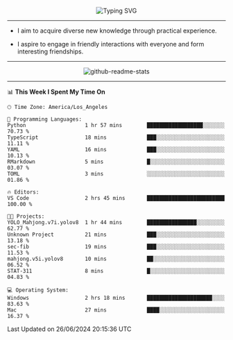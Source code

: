 <p align="center">
  <img src="https://readme-typing-svg.demolab.com?font=Fira+Code&weight=500&size=32&duration=2500&pause=1600&center=true&vCenter=true&random=false&width=1024&height=64&lines=Hi+there+%F0%9F%91%8B;I'm+delighted+you+could+make+it+here+%F0%9F%8E%89;I'm+Harry%2C+a+college+student+still+finding+my+way" alt="Typing SVG" />
</p>


---


- I aim to acquire diverse new knowledge through practical experience.

- I aspire to engage in friendly interactions with everyone and form interesting friendships.


---


<p align="center">
  <img src="https://github-readme-stats.vercel.app/api?username=Harry-Jing&show_icons=true" alt="github-readme-stats"/>
</p>


---

<!--START_SECTION:waka-->
📊 **This Week I Spent My Time On** 

```text
🕑︎ Time Zone: America/Los_Angeles

💬 Programming Languages: 
Python                   1 hr 57 mins        ██████████████████░░░░░░░   70.73 % 
TypeScript               18 mins             ███░░░░░░░░░░░░░░░░░░░░░░   11.11 % 
YAML                     16 mins             ███░░░░░░░░░░░░░░░░░░░░░░   10.13 % 
RMarkdown                5 mins              █░░░░░░░░░░░░░░░░░░░░░░░░   03.07 % 
TOML                     3 mins              ░░░░░░░░░░░░░░░░░░░░░░░░░   01.86 % 

🔥 Editors: 
VS Code                  2 hrs 45 mins       █████████████████████████   100.00 % 

🐱‍💻 Projects: 
YOLO_Mahjong.v7i.yolov8  1 hr 44 mins        ████████████████░░░░░░░░░   62.77 % 
Unknown Project          21 mins             ███░░░░░░░░░░░░░░░░░░░░░░   13.18 % 
sec-fib                  19 mins             ███░░░░░░░░░░░░░░░░░░░░░░   11.53 % 
mahjong.v5i.yolov8       10 mins             ██░░░░░░░░░░░░░░░░░░░░░░░   06.52 % 
STAT-311                 8 mins              █░░░░░░░░░░░░░░░░░░░░░░░░   04.83 % 

💻 Operating System: 
Windows                  2 hrs 18 mins       █████████████████████░░░░   83.63 % 
Mac                      27 mins             ████░░░░░░░░░░░░░░░░░░░░░   16.37 % 
```


 Last Updated on 26/06/2024 20:15:36 UTC
<!--END_SECTION:waka-->
